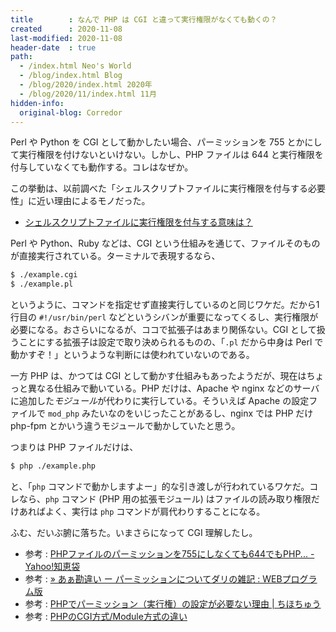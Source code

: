```yaml
---
title        : なんで PHP は CGI と違って実行権限がなくても動くの？
created      : 2020-11-08
last-modified: 2020-11-08
header-date  : true
path:
  - /index.html Neo's World
  - /blog/index.html Blog
  - /blog/2020/index.html 2020年
  - /blog/2020/11/index.html 11月
hidden-info:
  original-blog: Corredor
---
```


Perl や Python を CGI として動かしたい場合、パーミッションを 755 とかにして実行権限を付けないといけない。しかし、PHP ファイルは 644 と実行権限を付与していなくても動作する。コレはなぜか。

この挙動は、以前調べた「シェルスクリプトファイルに実行権限を付与する必要性」に近い理由によるモノだった。

- [シェルスクリプトファイルに実行権限を付与する意味は？](/blog/2020/09/17-02.html)

Perl や Python、Ruby などは、CGI という仕組みを通じて、ファイルそのものが直接実行されている。ターミナルで表現するなら、

```bash
$ ./example.cgi
$ ./example.pl
```

というように、コマンドを指定せず直接実行しているのと同じワケだ。だから1行目の `#!/usr/bin/perl` などというシバンが重要になってくるし、実行権限が必要になる。おさらいになるが、ココで拡張子はあまり関係ない。CGI として扱うことにする拡張子は設定で取り決められるものの、「`.pl` だから中身は Perl で動かすぞ！」というような判断には使われていないのである。

一方 PHP は、かつては CGI として動かす仕組みもあったようだが、現在はちょっと異なる仕組みで動いている。PHP だけは、Apache や nginx などのサーバに追加した*モジュール*が代わりに実行している。そういえば Apache の設定ファイルで `mod_php` みたいなのをいじったことがあるし、nginx では PHP だけ php-fpm とかいう違うモジュールで動かしていたと思う。

つまりは PHP ファイルだけは、

```bash
$ php ./example.php
```

と、「`php` コマンドで動かしますよー」的な引き渡しが行われているワケだ。コレなら、`php` コマンド (PHP 用の拡張モジュール) はファイルの読み取り権限だけあればよく、実行は `php` コマンドが肩代わりすることになる。

ふむ、だいぶ腑に落ちた。いまさらになって CGI 理解したし。

- 参考 : [PHPファイルのパーミッションを755にしなくても644でもPHP... - Yahoo!知恵袋](https://detail.chiebukuro.yahoo.co.jp/qa/question_detail/q13149544563)
- 参考 : [» あぁ勘違い ー パーミッションについてダリの雑記 : WEBプログラム版](https://nandani.sakura.ne.jp/web_all/php/4262/)
- 参考 : [PHPでパーミッション（実行権）の設定が必要ない理由 | ちほちゅう](https://chihochu.jp/52618262/)
- 参考 : [PHPのCGI方式/Module方式の違い](https://www.fumi.org/neta/201205sv.html)
